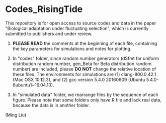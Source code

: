 # Codes_RisingTide
This repository is for open access to source codes and data in the paper "Biological adaptation under fluctuating selection", which is currently submitted to publishers and under review.

1. **PLEASE READ** the comments at the beginning of each file, containing the key parameters for simulations and notes for plotting. 

2. In "codes" folder, since random number generators (dSfmt for uniform distribution random number, gen_Beta for Beta distribution random number) are included, please **DO NOT** change the relative location of these files. The environments for simulations are (1) clang-800.0.42.1 (Mac OSX 10.12.3), and (2) gcc version 5.4.0 20160609 (Ubuntu 5.4.0-6ubuntu1~16.04.10). 

3. In "simulated data" folder, we rearrange files by the sequence of each figure. Please note that some folders only have R file and lack real data, because the data is in another folder.

(Ming Liu)

